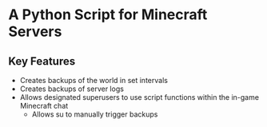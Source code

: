 # A Python Script for Minecraft Servers

## Key Features
- Creates backups of the world in set intervals
- Creates backups of server logs
- Allows designated superusers to use script functions within the in-game Minecraft chat
  - Allows su to manually trigger backups
